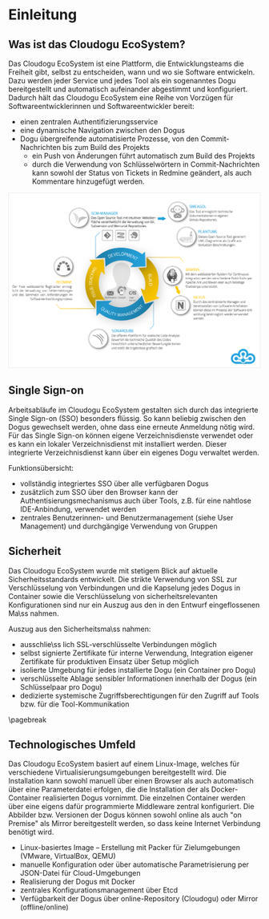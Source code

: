 # Einleitung

## Was ist das Cloudogu EcoSystem?
Das Cloudogu EcoSystem ist eine Plattform, die Entwicklungsteams die Freiheit gibt, selbst zu entscheiden, wann und wo sie Software entwickeln. Dazu werden jeder Service und jedes Tool als ein sogenanntes Dogu bereitgestellt und automatisch aufeinander abgestimmt und konfiguriert.
Dadurch hält das Cloudogu EcoSystem eine Reihe von Vorzügen für Softwareentwicklerinnen und Softwareentwickler bereit:

* einen zentralen Authentifizierungsservice
* eine dynamische Navigation zwischen den Dogus
* Dogu übergreifende automatisierte Prozesse, von den Commit-Nachrichten bis zum Build des Projekts
  * ein Push von Änderungen führt automatisch zum Build des Projekts
  * durch die Verwendung von Schlüsselwörtern in Commit-Nachrichten kann sowohl der Status von Tickets in Redmine geändert, als auch Kommentare hinzugefügt werden.

![Cloudogu Workflow](figures/introduction/Cloudogu_workflow.png)

## Single Sign-on
Arbeitsabläufe im Cloudogu EcoSystem gestalten sich durch das integrierte Single Sign-on (SSO) besonders flüssig. So kann beliebig zwischen den Dogus gewechselt werden, ohne dass eine erneute Anmeldung nötig wird. Für das Single Sign-on können eigene Verzeichnisdienste verwendet oder es kann ein lokaler Verzeichnisdienst mit installiert werden. Dieser integrierte Verzeichnisdienst kann über ein eigenes Dogu verwaltet werden.


Funktionsübersicht:

* vollständig integriertes SSO über alle verfügbaren Dogus
* zusätzlich zum SSO über den Browser kann der Authentisierungsmechanismus auch über Tools, z.B. für eine nahtlose IDE-Anbindung, verwendet werden
* zentrales Benutzerinnen- und Benutzermanagement (siehe User Management) und durchgängige Verwendung von Gruppen

## Sicherheit
Das Cloudogu EcoSystem wurde mit stetigem Blick auf aktuelle Sicherheitsstandards entwickelt. Die strikte Verwendung von SSL zur Verschlüsselung von Verbindungen und die Kapselung jedes Dogus in Container sowie die Verschlüsselung von sicherheitsrelevanten Konfigurationen sind nur ein Auszug aus den in den Entwurf eingeflossenen Ma\ss nahmen.


Auszug aus den Sicherheitsma\ss nahmen:

* ausschlie\ss lich SSL-verschlüsselte Verbindungen möglich
* selbst signierte Zertifikate für interne Verwendung, Integration eigener Zertifikate für produktiven Einsatz über Setup möglich
* isolierte Umgebung für jedes installierte Dogu (ein Container pro Dogu)
* verschlüsselte Ablage sensibler Informationen innerhalb der Dogus (ein Schlüsselpaar pro Dogu)
* dedizierte systemische Zugriffsberechtigungen für den Zugriff auf Tools bzw. für die Tool-Kommunikation

\pagebreak

## Technologisches Umfeld
Das Cloudogu EcoSystem basiert auf einem Linux-Image, welches für verschiedene Virtualisierungsumgebungen bereitgestellt wird. Die Installation kann sowohl manuell über einen Browser als auch automatisch über eine Parameterdatei erfolgen, die die Installation der als Docker-Container realisierten Dogus vornimmt. Die einzelnen Container werden über eine eigens dafür programmierte Middleware zentral konfiguriert. Die Abbilder bzw. Versionen der Dogus können sowohl online als auch "on Premise" als Mirror bereitgestellt werden, so dass keine Internet Verbindung benötigt wird.

* Linux-basiertes Image – Erstellung mit Packer für Zielumgebungen (VMware, VirtualBox, QEMU)
* manuelle Konfiguration oder über automatische Parametrisierung per JSON-Datei für Cloud-Umgebungen
* Realisierung der Dogus mit Docker
* zentrales Konfigurationsmanagement über Etcd
* Verfügbarkeit der Dogus über online-Repository (Cloudogu) oder Mirror (offline/online)
